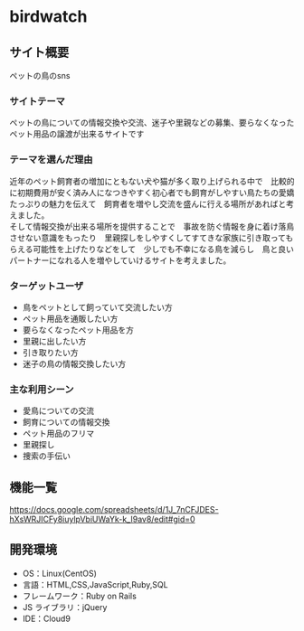 # birdwatch

## サイト概要

  ペットの鳥のsns 

### サイトテーマ

  ペットの鳥についての情報交換や交流、迷子や里親などの募集、要らなくなったペット用品の譲渡が出来るサイトです

### テーマを選んだ理由

  近年のペット飼育者の増加にともない犬や猫が多く取り上げられる中で　比較的に初期費用が安く済み人になつきやすく初心者でも飼育がしやすい鳥たちの愛嬌たっぷりの魅力を伝えて　飼育者を増やし交流を盛んに行える場所があればと考えました。   
  そして情報交換が出来る場所を提供することで　事故を防ぐ情報を身に着け落鳥させない意識をもったり　里親探しをしやすくしてすてきな家族に引き取ってもらえる可能性を上げたりなどをして　少しでも不幸になる鳥を減らし　鳥と良いパートナーになれる人を増やしていけるサイトを考えました。

### ターゲットユーザ

  - 鳥をペットとして飼っていて交流したい方
  - ペット用品を通販したい方
  - 要らなくなったペット用品を方
  - 里親に出したい方
  - 引き取りたい方
  - 迷子の鳥の情報交換したい方

### 主な利用シーン

  - 愛鳥についての交流
  - 飼育についての情報交換
  - ペット用品のフリマ
  - 里親探し
  - 捜索の手伝い

## 機能一覧

  https://docs.google.com/spreadsheets/d/1J_7nCFJDES-hXsWRJICFy8iuylpVbiUWaYk-k_I9av8/edit#gid=0

## 開発環境

- OS：Linux(CentOS)
- 言語：HTML,CSS,JavaScript,Ruby,SQL
- フレームワーク：Ruby on Rails
- JS ライブラリ：jQuery
- IDE：Cloud9
